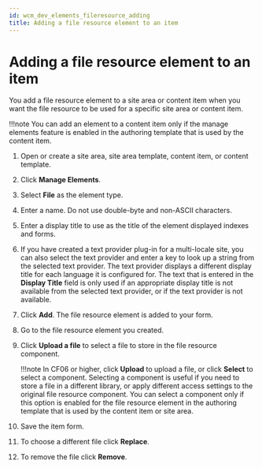 ```yaml
---
id: wcm_dev_elements_fileresource_adding
title: Adding a file resource element to an item
---
```


# Adding a file resource element to an item


You add a file resource element to a site area or content item when you want the file resource to be used for a specific site area or content item.

!!!note
    You can add an element to a content item only if the manage elements feature is enabled in the authoring template that is used by the content item.

1.  Open or create a site area, site area template, content item, or content template.

2.  Click **Manage Elements**.

3.  Select **File** as the element type.

4.  Enter a name. Do not use double-byte and non-ASCII characters.

5.  Enter a display title to use as the title of the element displayed indexes and forms.

6.  If you have created a text provider plug-in for a multi-locale site, you can also select the text provider and enter a key to look up a string from the selected text provider. The text provider displays a different display title for each language it is configured for. The text that is entered in the **Display Title** field is only used if an appropriate display title is not available from the selected text provider, or if the text provider is not available.

7.  Click **Add**. The file resource element is added to your form.

8.  Go to the file resource element you created.

9.  Click **Upload a file** to select a file to store in the file resource component.

    !!!note
        In CF06 or higher, click **Upload** to upload a file, or click **Select** to select a component. Selecting a component is useful if you need to store a file in a different library, or apply different access settings to the original file resource component. You can select a component only if this option is enabled for the file resource element in the authoring template that is used by the content item or site area.

10. Save the item form.

11. To choose a different file click **Replace**.

12. To remove the file click **Remove**.


